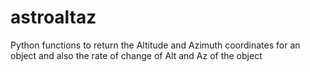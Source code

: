 # astroaltaz
Python functions to return the Altitude and Azimuth coordinates for an object and also the rate of change of Alt and Az of the object
